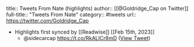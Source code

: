 title:: Tweets From Nate (highlights)
author:: [[@Goldridge_Cap on Twitter]]
full-title:: "Tweets From Nate"
category:: #tweets
url:: https://twitter.com/Goldridge_Cap

- Highlights first synced by [[Readwise]] [[Feb 15th, 2023]]
	- @sidecarcap https://t.co/RkALICr8mD ([View Tweet](https://twitter.com/Goldridge_Cap/status/1625338802142171136))
